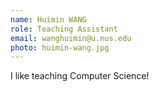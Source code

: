 ```yaml
---
name: Huimin WANG
role: Teaching Assistant
email: wanghuimin@u.nus.edu  
photo: huimin-wang.jpg
---
```


I like teaching Computer Science!
